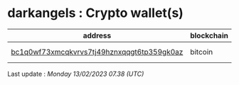 # darkangels : Crypto wallet(s)

| address | blockchain | Balance |
|---|---|---|
| [bc1q0wf73xmcqkvrvs7tj49hznxqqgt6tp359gk0az](https://www.blockchain.com/explorer/addresses/btc/bc1q0wf73xmcqkvrvs7tj49hznxqqgt6tp359gk0az) | bitcoin | $ 1514101 |

Last update : _Monday 13/02/2023 07.38 (UTC)_

